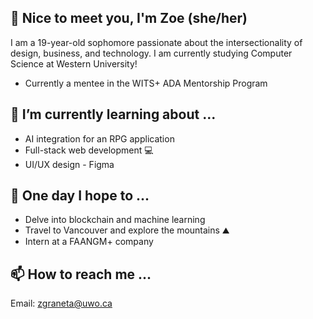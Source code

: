 ## 👋 Nice to meet you, I'm Zoe (she/her) 
I am a 19-year-old sophomore passionate about the intersectionality of design, business, and technology. I am currently studying Computer Science at Western University!

- Currently a mentee in the WITS+ ADA Mentorship Program

## 🌱 I’m currently learning about ...
- AI integration for an RPG application
- Full-stack web development 💻
- UI/UX design - Figma

## 💭 One day I hope to ...
- Delve into blockchain and machine learning
- Travel to Vancouver and explore the mountains ⛰️
- Intern at a FAANGM+ company

## 📫 How to reach me ...
Email: zgraneta@uwo.ca
